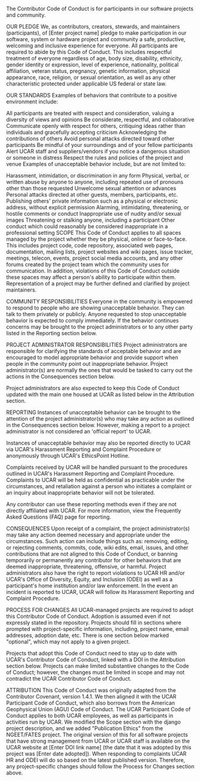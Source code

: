 The Contributor Code of Conduct is for participants in our software projects and community.

OUR PLEDGE
We, as contributors, creators, stewards, and maintainers (participants), of [Enter project name] pledge to make participation in our software, system or hardware project and community a safe, productive, welcoming and inclusive experience for everyone.
All participants are required to abide by this Code of Conduct.
This includes respectful treatment of everyone regardless of age, body size, disability, ethnicity, gender identity or expression, level of experience, nationality, political affiliation, veteran status, pregnancy, genetic information, physical appearance, race, religion, or sexual orientation, as well as any other characteristic protected under applicable US federal or state law.

OUR STANDARDS
Examples of behaviors that contribute to a positive environment include:

All participants are treated with respect and consideration, valuing a diversity of views and opinions
Be considerate, respectful, and collaborative
Communicate openly with respect for others, critiquing ideas rather than individuals and gracefully accepting criticism
Acknowledging the contributions of others
Avoid personal attacks directed toward other participants
Be mindful of your surroundings and of your fellow participants
Alert UCAR staff and suppliers/vendors if you notice a dangerous situation or someone in distress
Respect the rules and policies of the project and venue
Examples of unacceptable behavior include, but are not limited to:

Harassment, intimidation, or discrimination in any form
Physical, verbal, or written abuse by anyone to anyone, including repeated use of pronouns other than those requested
Unwelcome sexual attention or advances
Personal attacks directed at other guests, members, participants, etc.
Publishing others' private information such as a physical or electronic address, without explicit permission
Alarming, intimidating, threatening, or hostile comments or conduct
Inappropriate use of nudity and/or sexual images
Threatening or stalking anyone, including a participant
Other conduct which could reasonably be considered inappropriate in a professional setting
SCOPE
This Code of Conduct applies to all spaces managed by the project whether they be physical, online or face-to-face.
This includes project code, code repository, associated web pages, documentation, mailing lists, project websites and wiki pages, issue tracker, meetings, telecon, events, project social media accounts, and any other forums created by the project team which the community uses for communication.
In addition, violations of this Code of Conduct outside these spaces may affect a person's ability to participate within them.
Representation of a project may be further defined and clarified by project maintainers.

COMMUNITY RESPONSIBILITIES
Everyone in the community is empowered to respond to people who are showing unacceptable behavior.
They can talk to them privately or publicly.
Anyone requested to stop unacceptable behavior is expected to comply immediately.
If the behavior continues concerns may be brought to the project administrators or to any other party listed in the Reporting section below.

PROJECT ADMINISTRATOR RESPONSIBILITIES
Project administrators are responsible for clarifying the standards of acceptable behavior and are encouraged to model appropriate behavior and provide support when people in the community point out inappropriate behavior.
Project administrator(s) are normally the ones that would be tasked to carry out the actions in the Consequences section below.

Project administrators are also expected to keep this Code of Conduct updated with the main one housed at UCAR as listed below in the Attribution section.

REPORTING
Instances of unacceptable behavior can be brought to the attention of the project administrator(s) who may take any action as outlined in the Consequences section below.
However, making a report to a project administrator is not considered an 'official report' to UCAR.

Instances of unacceptable behavior may also be reported directly to UCAR via UCAR's Harassment Reporting and Complaint Procedure or anonymously through UCAR's EthicsPoint Hotline.

Complaints received by UCAR will be handled pursuant to the procedures outlined in UCAR's Harassment Reporting and Complaint Procedure.
Complaints to UCAR will be held as confidential as practicable under the circumstances, and retaliation against a person who initiates a complaint or an inquiry about inappropriate behavior will not be tolerated.

Any contributor can use these reporting methods even if they are not directly affiliated with UCAR.
For more information, view the Frequently Asked Questions (FAQ) page for reporting.

CONSEQUENCES
Upon receipt of a complaint, the project administrator(s) may take any action deemed necessary and appropriate under the circumstances.
Such action can include things such as: removing, editing, or rejecting comments, commits, code, wiki edits, email, issues, and other contributions that are not aligned to this Code of Conduct, or banning temporarily or permanently any contributor for other behaviors that are deemed inappropriate, threatening, offensive, or harmful.
Project administrators also have the right to report violations to UCAR HR and/or UCAR's Office of Diversity, Equity, and Inclusion (ODEI) as well as a participant's home institution and/or law enforcement.
In the event an incident is reported to UCAR, UCAR will follow its Harassment Reporting and Complaint Procedure.

PROCESS FOR CHANGES
All UCAR-managed projects are required to adopt this Contributor Code of Conduct.
Adoption is assumed even if not expressly stated in the repository.
Projects should fill in sections where prompted with project-specific information, including, project name, email addresses, adoption date, etc.
There is one section below marked "optional", which may not apply to a given project.

Projects that adopt this Code of Conduct need to stay up to date with UCAR's Contributor Code of Conduct, linked with a DOI in the Attribution section below.
Projects can make limited substantive changes to the Code of Conduct; however, the changes must be limited in scope and may not contradict the UCAR Contributor Code of Conduct.

ATTRIBUTION
This Code of Conduct was originally adapted from the Contributor Covenant, version 1.4.1.
We then aligned it with the UCAR Participant Code of Conduct, which also borrows from the American Geophysical Union (AGU) Code of Conduct.
The UCAR Participant Code of Conduct applies to both UCAR employees, as well as participants in activities run by UCAR.
We modified the Scope section with the django project description, and we added "Publication Ethics" from the NGEET/FATES project.
The original version of this for all software projects that have strong management from UCAR or UCAR staff is available on the UCAR website at [Enter DOI link name] (the date that it was adopted by this project was [Enter date adopted]).
When responding to complaints UCAR HR and ODEI will do so based on the latest published version.
Therefore, any project-specific changes should follow the Process for Changes section above.
